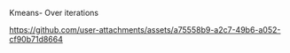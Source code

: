 Kmeans- Over iterations

https://github.com/user-attachments/assets/a75558b9-a2c7-49b6-a052-cf90b71d8664

